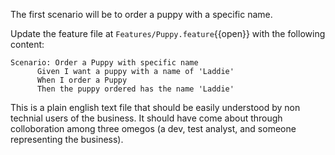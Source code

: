 The first scenario will be to order a puppy with a specific name. 

Update the feature file at `Features/Puppy.feature`{{open}} with the following content:

```
Scenario: Order a Puppy with specific name
	  Given I want a puppy with a name of 'Laddie'
	  When I order a Puppy
	  Then the puppy ordered has the name 'Laddie'	  
```

This is a plain english text file that should be easily understood by non technial users of the business. It should have come about through colloboration among three omegos (a dev, test analyst, and someone representing the business).
